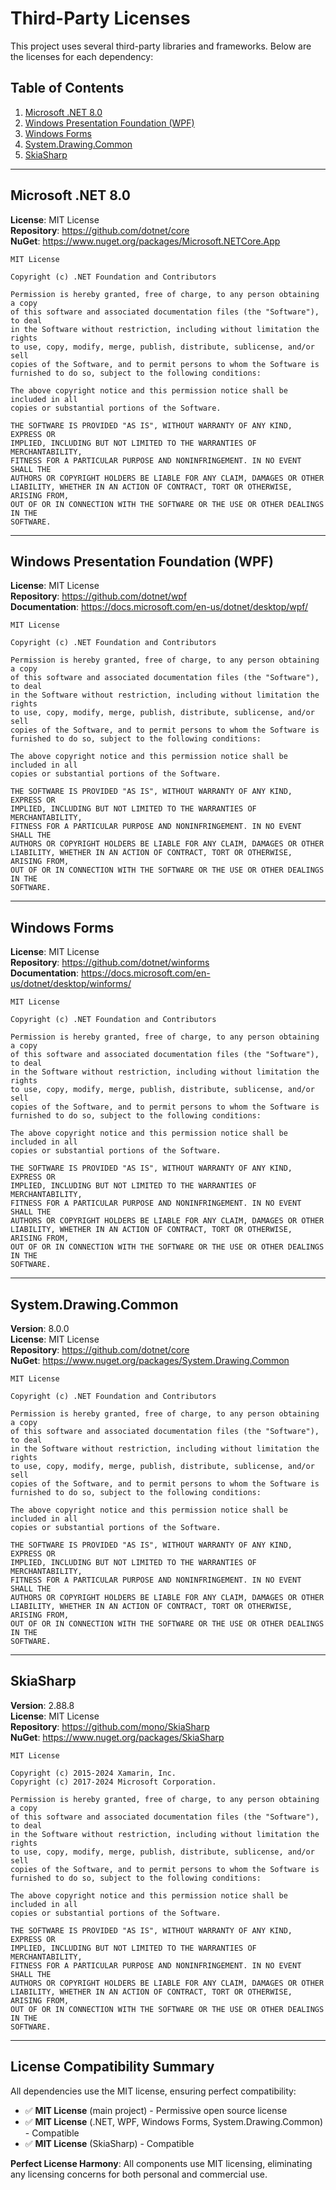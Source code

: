 # Third-Party Licenses

This project uses several third-party libraries and frameworks. Below are the licenses for each dependency:

## Table of Contents

1. [Microsoft .NET 8.0](#microsoft-net-80)
2. [Windows Presentation Foundation (WPF)](#windows-presentation-foundation-wpf)
3. [Windows Forms](#windows-forms)
4. [System.Drawing.Common](#systemdrawingcommon)
5. [SkiaSharp](#skiasharp)

---

## Microsoft .NET 8.0

**License**: MIT License  
**Repository**: https://github.com/dotnet/core  
**NuGet**: https://www.nuget.org/packages/Microsoft.NETCore.App

```
MIT License

Copyright (c) .NET Foundation and Contributors

Permission is hereby granted, free of charge, to any person obtaining a copy
of this software and associated documentation files (the "Software"), to deal
in the Software without restriction, including without limitation the rights
to use, copy, modify, merge, publish, distribute, sublicense, and/or sell
copies of the Software, and to permit persons to whom the Software is
furnished to do so, subject to the following conditions:

The above copyright notice and this permission notice shall be included in all
copies or substantial portions of the Software.

THE SOFTWARE IS PROVIDED "AS IS", WITHOUT WARRANTY OF ANY KIND, EXPRESS OR
IMPLIED, INCLUDING BUT NOT LIMITED TO THE WARRANTIES OF MERCHANTABILITY,
FITNESS FOR A PARTICULAR PURPOSE AND NONINFRINGEMENT. IN NO EVENT SHALL THE
AUTHORS OR COPYRIGHT HOLDERS BE LIABLE FOR ANY CLAIM, DAMAGES OR OTHER
LIABILITY, WHETHER IN AN ACTION OF CONTRACT, TORT OR OTHERWISE, ARISING FROM,
OUT OF OR IN CONNECTION WITH THE SOFTWARE OR THE USE OR OTHER DEALINGS IN THE
SOFTWARE.
```

---

## Windows Presentation Foundation (WPF)

**License**: MIT License  
**Repository**: https://github.com/dotnet/wpf  
**Documentation**: https://docs.microsoft.com/en-us/dotnet/desktop/wpf/

```
MIT License

Copyright (c) .NET Foundation and Contributors

Permission is hereby granted, free of charge, to any person obtaining a copy
of this software and associated documentation files (the "Software"), to deal
in the Software without restriction, including without limitation the rights
to use, copy, modify, merge, publish, distribute, sublicense, and/or sell
copies of the Software, and to permit persons to whom the Software is
furnished to do so, subject to the following conditions:

The above copyright notice and this permission notice shall be included in all
copies or substantial portions of the Software.

THE SOFTWARE IS PROVIDED "AS IS", WITHOUT WARRANTY OF ANY KIND, EXPRESS OR
IMPLIED, INCLUDING BUT NOT LIMITED TO THE WARRANTIES OF MERCHANTABILITY,
FITNESS FOR A PARTICULAR PURPOSE AND NONINFRINGEMENT. IN NO EVENT SHALL THE
AUTHORS OR COPYRIGHT HOLDERS BE LIABLE FOR ANY CLAIM, DAMAGES OR OTHER
LIABILITY, WHETHER IN AN ACTION OF CONTRACT, TORT OR OTHERWISE, ARISING FROM,
OUT OF OR IN CONNECTION WITH THE SOFTWARE OR THE USE OR OTHER DEALINGS IN THE
SOFTWARE.
```

---

## Windows Forms

**License**: MIT License  
**Repository**: https://github.com/dotnet/winforms  
**Documentation**: https://docs.microsoft.com/en-us/dotnet/desktop/winforms/

```
MIT License

Copyright (c) .NET Foundation and Contributors

Permission is hereby granted, free of charge, to any person obtaining a copy
of this software and associated documentation files (the "Software"), to deal
in the Software without restriction, including without limitation the rights
to use, copy, modify, merge, publish, distribute, sublicense, and/or sell
copies of the Software, and to permit persons to whom the Software is
furnished to do so, subject to the following conditions:

The above copyright notice and this permission notice shall be included in all
copies or substantial portions of the Software.

THE SOFTWARE IS PROVIDED "AS IS", WITHOUT WARRANTY OF ANY KIND, EXPRESS OR
IMPLIED, INCLUDING BUT NOT LIMITED TO THE WARRANTIES OF MERCHANTABILITY,
FITNESS FOR A PARTICULAR PURPOSE AND NONINFRINGEMENT. IN NO EVENT SHALL THE
AUTHORS OR COPYRIGHT HOLDERS BE LIABLE FOR ANY CLAIM, DAMAGES OR OTHER
LIABILITY, WHETHER IN AN ACTION OF CONTRACT, TORT OR OTHERWISE, ARISING FROM,
OUT OF OR IN CONNECTION WITH THE SOFTWARE OR THE USE OR OTHER DEALINGS IN THE
SOFTWARE.
```

---

## System.Drawing.Common

**Version**: 8.0.0  
**License**: MIT License  
**Repository**: https://github.com/dotnet/core  
**NuGet**: https://www.nuget.org/packages/System.Drawing.Common

```
MIT License

Copyright (c) .NET Foundation and Contributors

Permission is hereby granted, free of charge, to any person obtaining a copy
of this software and associated documentation files (the "Software"), to deal
in the Software without restriction, including without limitation the rights
to use, copy, modify, merge, publish, distribute, sublicense, and/or sell
copies of the Software, and to permit persons to whom the Software is
furnished to do so, subject to the following conditions:

The above copyright notice and this permission notice shall be included in all
copies or substantial portions of the Software.

THE SOFTWARE IS PROVIDED "AS IS", WITHOUT WARRANTY OF ANY KIND, EXPRESS OR
IMPLIED, INCLUDING BUT NOT LIMITED TO THE WARRANTIES OF MERCHANTABILITY,
FITNESS FOR A PARTICULAR PURPOSE AND NONINFRINGEMENT. IN NO EVENT SHALL THE
AUTHORS OR COPYRIGHT HOLDERS BE LIABLE FOR ANY CLAIM, DAMAGES OR OTHER
LIABILITY, WHETHER IN AN ACTION OF CONTRACT, TORT OR OTHERWISE, ARISING FROM,
OUT OF OR IN CONNECTION WITH THE SOFTWARE OR THE USE OR OTHER DEALINGS IN THE
SOFTWARE.
```

---

## SkiaSharp

**Version**: 2.88.8  
**License**: MIT License  
**Repository**: https://github.com/mono/SkiaSharp  
**NuGet**: https://www.nuget.org/packages/SkiaSharp

```
MIT License

Copyright (c) 2015-2024 Xamarin, Inc.
Copyright (c) 2017-2024 Microsoft Corporation.

Permission is hereby granted, free of charge, to any person obtaining a copy
of this software and associated documentation files (the "Software"), to deal
in the Software without restriction, including without limitation the rights
to use, copy, modify, merge, publish, distribute, sublicense, and/or sell
copies of the Software, and to permit persons to whom the Software is
furnished to do so, subject to the following conditions:

The above copyright notice and this permission notice shall be included in all
copies or substantial portions of the Software.

THE SOFTWARE IS PROVIDED "AS IS", WITHOUT WARRANTY OF ANY KIND, EXPRESS OR
IMPLIED, INCLUDING BUT NOT LIMITED TO THE WARRANTIES OF MERCHANTABILITY,
FITNESS FOR A PARTICULAR PURPOSE AND NONINFRINGEMENT. IN NO EVENT SHALL THE
AUTHORS OR COPYRIGHT HOLDERS BE LIABLE FOR ANY CLAIM, DAMAGES OR OTHER
LIABILITY, WHETHER IN AN ACTION OF CONTRACT, TORT OR OTHERWISE, ARISING FROM,
OUT OF OR IN CONNECTION WITH THE SOFTWARE OR THE USE OR OTHER DEALINGS IN THE
SOFTWARE.
```

---

## License Compatibility Summary

All dependencies use the MIT license, ensuring perfect compatibility:

- ✅ **MIT License** (main project) - Permissive open source license
- ✅ **MIT License** (.NET, WPF, Windows Forms, System.Drawing.Common) - Compatible
- ✅ **MIT License** (SkiaSharp) - Compatible

**Perfect License Harmony**: All components use MIT licensing, eliminating any licensing concerns for both personal and commercial use.